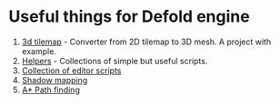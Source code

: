 # Useful things for Defold engine
 
 1. [3d tilemap](3d-tilemap/README.md) - Converter from 2D tilemap to 3D mesh. A project with example.
 2. [Helpers](helpers/README.md) - Collections of simple but useful scripts.
 3. [Collection of editor scripts](editor-scripts/README.md)
 4. [Shadow mapping](shadowmap/)
 5. [A* Path finding](a-star/)
